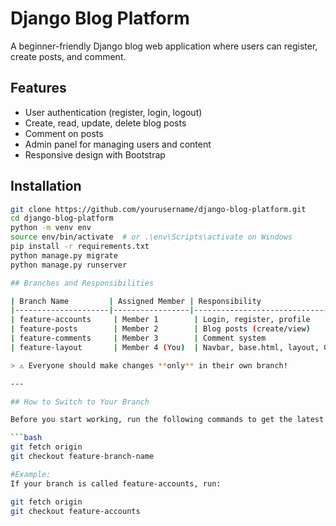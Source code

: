 # Django Blog Platform

A beginner-friendly Django blog web application where users can register, create posts, and comment.

## Features

- User authentication (register, login, logout)
- Create, read, update, delete blog posts
- Comment on posts
- Admin panel for managing users and content
- Responsive design with Bootstrap

## Installation

```bash
git clone https://github.com/yourusername/django-blog-platform.git
cd django-blog-platform
python -m venv env
source env/bin/activate  # or .\env\Scripts\activate on Windows
pip install -r requirements.txt
python manage.py migrate
python manage.py runserver

## Branches and Responsibilities

| Branch Name         | Assigned Member | Responsibility                  |
|---------------------|-----------------|--------------------------------|
| feature-accounts     | Member 1        | Login, register, profile        |
| feature-posts        | Member 2        | Blog posts (create/view)        |
| feature-comments     | Member 3        | Comment system                  |
| feature-layout       | Member 4 (You)  | Navbar, base.html, layout, GitHub |

> ⚠️ Everyone should make changes **only** in their own branch!

---

## How to Switch to Your Branch

Before you start working, run the following commands to get the latest updates and switch to your branch:

```bash
git fetch origin
git checkout feature-branch-name

#Example: 
If your branch is called feature-accounts, run:

git fetch origin
git checkout feature-accounts
